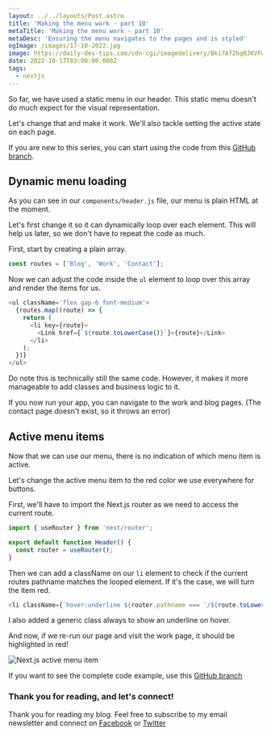 ```yaml
---
layout: ../../layouts/Post.astro
title: 'Making the menu work - part 10'
metaTitle: 'Making the menu work - part 10'
metaDesc: 'Ensuring the menu navigates to the pages and is styled'
ogImage: /images/17-10-2022.jpg
image: https://daily-dev-tips.com/cdn-cgi/imagedelivery/Bki7Af2hq0JKVFw1XYYMQg/a0dc176b-e7fd-420f-f0a3-781c7d276e00
date: 2022-10-17T03:00:00.000Z
tags:
  - nextjs
---
```


So far, we have used a static menu in our header. This static menu doesn't do much expect for the visual representation.

Let's change that and make it work. We'll also tackle setting the active state on each page.

If you are new to this series, you can start using the code from this [GitHub branch](https://github.com/rebelchris/next-portfolio/tree/part-9).

## Dynamic menu loading

As you can see in our `components/header.js` file, our menu is plain HTML at the moment.

Let's first change it so it can dynamically loop over each element. This will help us later, so we don't have to repeat the code as much.

First, start by creating a plain array.

```js
const routes = ['Blog', 'Work', 'Contact'];
```

Now we can adjust the code inside the `ul` element to loop over this array and render the items for us.

```js
<ul className='flex gap-6 font-medium'>
  {routes.map((route) => {
    return (
      <li key={route}>
        <Link href={`${route.toLowerCase()}`}>{route}</Link>
      </li>
    );
  })}
</ul>
```

Do note this is technically still the same code. However, it makes it more manageable to add classes and business logic to it.

If you now run your app, you can navigate to the work and blog pages. (The contact page doesn't exist, so it throws an error)

## Active menu items

Now that we can use our menu, there is no indication of which menu item is active.

Let's change the active menu item to the red color we use everywhere for buttons.

First, we'll have to import the Next.js router as we need to access the current route.

```js
import { useRouter } from 'next/router';

export default function Header() {
  const router = useRouter();
}
```

Then we can add a className on our `li` element to check if the current routes pathname matches the looped element.
If it's the case, we will turn the item red.

```js
<li className={`hover:underline ${router.pathname === `/${route.toLowerCase()}` && 'text-red-400'}`}>
```

I also added a generic class always to show an underline on hover.

And now, if we re-run our page and visit the work page, it should be highlighted in red!

![Next.js active menu item](https://cdn.hashnode.com/res/hashnode/image/upload/v1665121915642/7afMrhqI6.png)

If you want to see the complete code example, use this [GitHub branch](https://github.com/rebelchris/next-portfolio/tree/part-10)

### Thank you for reading, and let's connect!

Thank you for reading my blog. Feel free to subscribe to my email newsletter and connect on [Facebook](https://www.facebook.com/DailyDevTipsBlog) or [Twitter](https://twitter.com/DailyDevTips1)
